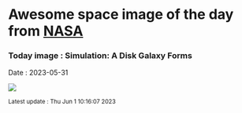 
# Awesome space image of the day from [NASA](https://api.nasa.gov/)

### Today image : Simulation: A Disk Galaxy Forms
Date : 2023-05-31

![](https://www.youtube.com/embed/X4UF9Akman0?rel=0)

<small>Latest update : Thu Jun  1 10:16:07 2023</small>
        